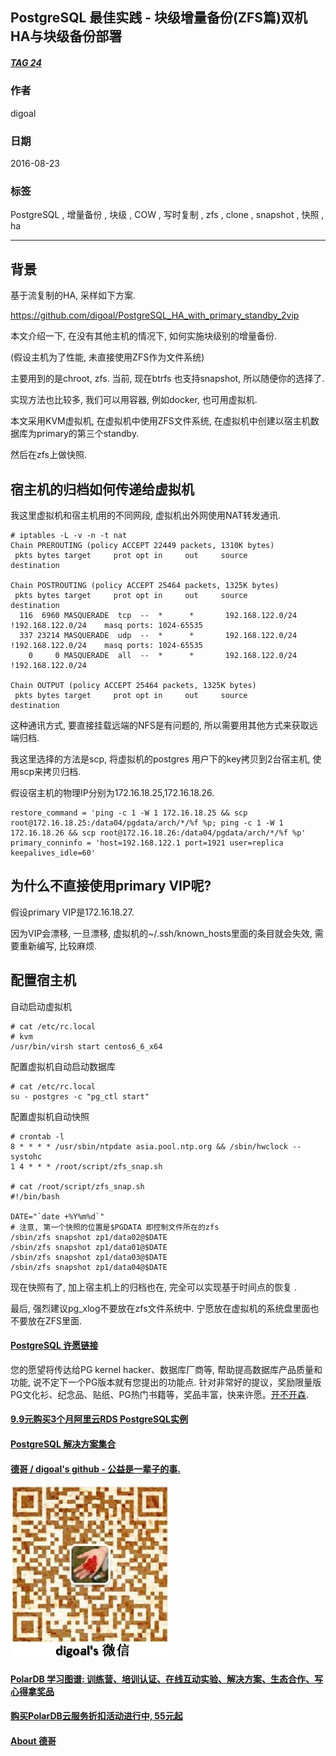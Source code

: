 ## PostgreSQL 最佳实践 - 块级增量备份(ZFS篇)双机HA与块级备份部署  
##### [TAG 24](../class/24.md)
                                                                                                                  
### 作者                                                                                                                      
digoal                                                                                                                      
                                                                                                                  
### 日期                                                                                                                      
2016-08-23                                                                                                                 
                                                                                                                  
### 标签                                                                                                                      
PostgreSQL , 增量备份 , 块级 , COW , 写时复制 , zfs , clone , snapshot , 快照 , ha                                         
                                                                                                                  
----                                                                                                                      
                           
## 背景  
基于流复制的HA, 采样如下方案.    
  
https://github.com/digoal/PostgreSQL_HA_with_primary_standby_2vip    
    
本文介绍一下, 在没有其他主机的情况下, 如何实施块级别的增量备份.    
    
(假设主机为了性能, 未直接使用ZFS作为文件系统)    
    
主要用到的是chroot, zfs. 当前, 现在btrfs 也支持snapshot, 所以随便你的选择了.     
    
实现方法也比较多, 我们可以用容器, 例如docker, 也可用虚拟机.    
    
本文采用KVM虚拟机, 在虚拟机中使用ZFS文件系统, 在虚拟机中创建以宿主机数据库为primary的第三个standby.    
    
然后在zfs上做快照.    
    
## 宿主机的归档如何传递给虚拟机  
我这里虚拟机和宿主机用的不同网段, 虚拟机出外网使用NAT转发通讯.    
  
```  
# iptables -L -v -n -t nat    
Chain PREROUTING (policy ACCEPT 22449 packets, 1310K bytes)    
 pkts bytes target     prot opt in     out     source               destination             
    
Chain POSTROUTING (policy ACCEPT 25464 packets, 1325K bytes)    
 pkts bytes target     prot opt in     out     source               destination             
  116  6960 MASQUERADE  tcp  --  *      *       192.168.122.0/24    !192.168.122.0/24    masq ports: 1024-65535     
  337 23214 MASQUERADE  udp  --  *      *       192.168.122.0/24    !192.168.122.0/24    masq ports: 1024-65535     
    0     0 MASQUERADE  all  --  *      *       192.168.122.0/24    !192.168.122.0/24        
    
Chain OUTPUT (policy ACCEPT 25464 packets, 1325K bytes)    
 pkts bytes target     prot opt in     out     source               destination     
```  
    
这种通讯方式, 要直接挂载远端的NFS是有问题的, 所以需要用其他方式来获取远端归档.    
    
我这里选择的方法是scp, 将虚拟机的postgres 用户下的key拷贝到2台宿主机, 使用scp来拷贝归档.    
    
假设宿主机的物理IP分别为172.16.18.25,172.16.18.26.     
  
```  
restore_command = 'ping -c 1 -W 1 172.16.18.25 && scp root@172.16.18.25:/data04/pgdata/arch/*/%f %p; ping -c 1 -W 1 172.16.18.26 && scp root@172.16.18.26:/data04/pgdata/arch/*/%f %p'    
primary_conninfo = 'host=192.168.122.1 port=1921 user=replica keepalives_idle=60'    
```  
    
## 为什么不直接使用primary VIP呢?   
假设primary VIP是172.16.18.27.    
    
因为VIP会漂移, 一旦漂移, 虚拟机的~/.ssh/known_hosts里面的条目就会失效, 需要重新编写, 比较麻烦.    
    
## 配置宿主机    
    
自动启动虚拟机    
  
```  
# cat /etc/rc.local    
# kvm    
/usr/bin/virsh start centos6_6_x64    
```  
    
配置虚拟机自动启动数据库    
  
```  
# cat /etc/rc.local    
su - postgres -c "pg_ctl start"    
```  
    
配置虚拟机自动快照    
  
```  
# crontab -l    
8 * * * * /usr/sbin/ntpdate asia.pool.ntp.org && /sbin/hwclock --systohc    
1 4 * * * /root/script/zfs_snap.sh    
    
# cat /root/script/zfs_snap.sh     
#!/bin/bash    
    
DATE="`date +%Y%m%d`"    
# 注意, 第一个快照的位置是$PGDATA 即控制文件所在的zfs    
/sbin/zfs snapshot zp1/data02@$DATE    
/sbin/zfs snapshot zp1/data01@$DATE    
/sbin/zfs snapshot zp1/data03@$DATE    
/sbin/zfs snapshot zp1/data04@$DATE    
```  
    
现在快照有了, 加上宿主机上的归档也在, 完全可以实现基于时间点的恢复 .     
    
最后, 强烈建议pg_xlog不要放在zfs文件系统中. 宁愿放在虚拟机的系统盘里面也不要放在ZFS里面.        
                                                                                          
                                                                    
                                                                
  
  
  
  
  
  
  
  
  
  
  
  
  
  
  
  
  
  
  
  
  
  
  
  
  
  
  
  
  
  
  
  
  
  
  
  
  
  
  
  
  
  
  
  
  
  
  
  
  
  
  
  
  
  
  
  
  
  
  
  
  
  
  
  
  
  
  
  
  
  
  
  
  
#### [PostgreSQL 许愿链接](https://github.com/digoal/blog/issues/76 "269ac3d1c492e938c0191101c7238216")
您的愿望将传达给PG kernel hacker、数据库厂商等, 帮助提高数据库产品质量和功能, 说不定下一个PG版本就有您提出的功能点. 针对非常好的提议，奖励限量版PG文化衫、纪念品、贴纸、PG热门书籍等，奖品丰富，快来许愿。[开不开森](https://github.com/digoal/blog/issues/76 "269ac3d1c492e938c0191101c7238216").  
  
  
#### [9.9元购买3个月阿里云RDS PostgreSQL实例](https://www.aliyun.com/database/postgresqlactivity "57258f76c37864c6e6d23383d05714ea")
  
  
#### [PostgreSQL 解决方案集合](https://yq.aliyun.com/topic/118 "40cff096e9ed7122c512b35d8561d9c8")
  
  
#### [德哥 / digoal's github - 公益是一辈子的事.](https://github.com/digoal/blog/blob/master/README.md "22709685feb7cab07d30f30387f0a9ae")
  
  
![digoal's wechat](../pic/digoal_weixin.jpg "f7ad92eeba24523fd47a6e1a0e691b59")
  
  
#### [PolarDB 学习图谱: 训练营、培训认证、在线互动实验、解决方案、生态合作、写心得拿奖品](https://www.aliyun.com/database/openpolardb/activity "8642f60e04ed0c814bf9cb9677976bd4")
  
  
#### [购买PolarDB云服务折扣活动进行中, 55元起](https://www.aliyun.com/activity/new/polardb-yunparter?userCode=bsb3t4al "e0495c413bedacabb75ff1e880be465a")
  
  
#### [About 德哥](https://github.com/digoal/blog/blob/master/me/readme.md "a37735981e7704886ffd590565582dd0")
  
